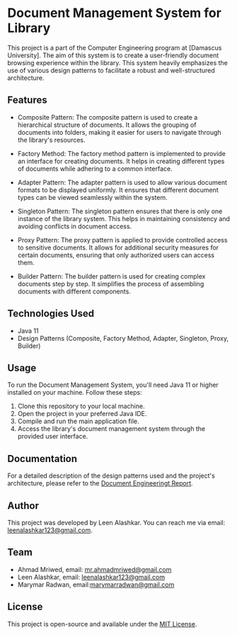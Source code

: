# Document Management System for Library

This project is a part of the Computer Engineering program at [Damascus University]. The aim of this system is to create a user-friendly document browsing experience within the library. This system heavily emphasizes the use of various design patterns to facilitate a robust and well-structured architecture.

## Features

- Composite Pattern: The composite pattern is used to create a hierarchical structure of documents. It allows the grouping of documents into folders, making it easier for users to navigate through the library's resources.

- Factory Method: The factory method pattern is implemented to provide an interface for creating documents. It helps in creating different types of documents while adhering to a common interface.

- Adapter Pattern: The adapter pattern is used to allow various document formats to be displayed uniformly. It ensures that different document types can be viewed seamlessly within the system.

- Singleton Pattern: The singleton pattern ensures that there is only one instance of the library system. This helps in maintaining consistency and avoiding conflicts in document access.

- Proxy Pattern: The proxy pattern is applied to provide controlled access to sensitive documents. It allows for additional security measures for certain documents, ensuring that only authorized users can access them.

- Builder Pattern: The builder pattern is used for creating complex documents step by step. It simplifies the process of assembling documents with different components.

## Technologies Used

- Java 11
- Design Patterns (Composite, Factory Method, Adapter, Singleton, Proxy, Builder)

## Usage

To run the Document Management System, you'll need Java 11 or higher installed on your machine. Follow these steps:

1. Clone this repository to your local machine.
2. Open the project in your preferred Java IDE.
3. Compile and run the main application file.
4. Access the library's document management system through the provided user interface.

## Documentation

For a detailed description of the design patterns used and the project's architecture, please refer to the [Document Engineeringt Report](/Document%20Engineeringt%20Report.pdf).

## Author

This project was developed by Leen Alashkar. You can reach me via email: leenalashkar123@gmail.com.

## Team

- Ahmad Mriwed, email: mr.ahmadmriwed@gmail.com
- Leen Alashkar, email: leenalashkar123@gmail.com
- Marymar Radwan, email:marymarradwan@gmail.com
  
## License

This project is open-source and available under the [MIT License](link-to-license).
